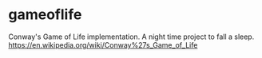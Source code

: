 # gameoflife
Conway's Game of Life implementation. A night time project to fall a sleep. 
https://en.wikipedia.org/wiki/Conway%27s_Game_of_Life
